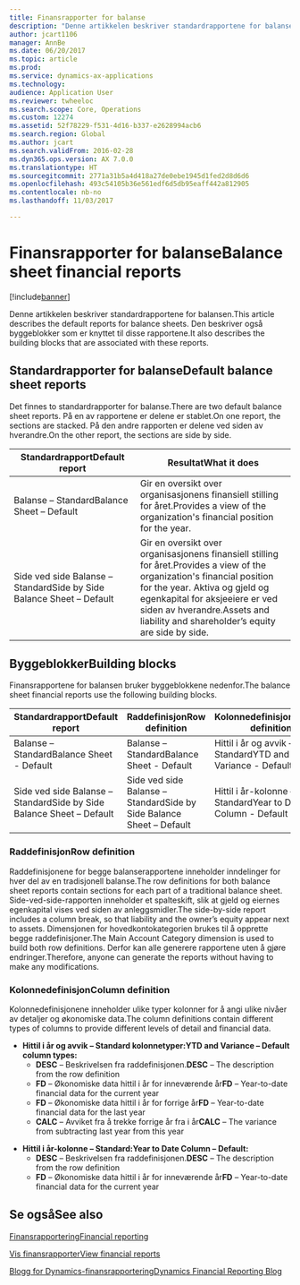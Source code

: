 ```yaml
---
title: Finansrapporter for balanse
description: "Denne artikkelen beskriver standardrapportene for balansen. Den beskriver også byggeblokker som er knyttet til disse rapportene."
author: jcart1106
manager: AnnBe
ms.date: 06/20/2017
ms.topic: article
ms.prod: 
ms.service: dynamics-ax-applications
ms.technology: 
audience: Application User
ms.reviewer: twheeloc
ms.search.scope: Core, Operations
ms.custom: 12274
ms.assetid: 52f78229-f531-4d16-b337-e2628994acb6
ms.search.region: Global
ms.author: jcart
ms.search.validFrom: 2016-02-28
ms.dyn365.ops.version: AX 7.0.0
ms.translationtype: HT
ms.sourcegitcommit: 2771a31b5a4d418a27de0ebe1945d1fed2d8d6d6
ms.openlocfilehash: 493c54105b36e561edf6d5db95eaff442a812905
ms.contentlocale: nb-no
ms.lasthandoff: 11/03/2017

---
```


# <a name="balance-sheet-financial-reports"></a><span data-ttu-id="f3f92-104">Finansrapporter for balanse</span><span class="sxs-lookup"><span data-stu-id="f3f92-104">Balance sheet financial reports</span></span>

[!include[banner](../includes/banner.md)]


<span data-ttu-id="f3f92-105">Denne artikkelen beskriver standardrapportene for balansen.</span><span class="sxs-lookup"><span data-stu-id="f3f92-105">This article describes the default reports for balance sheets.</span></span> <span data-ttu-id="f3f92-106">Den beskriver også byggeblokker som er knyttet til disse rapportene.</span><span class="sxs-lookup"><span data-stu-id="f3f92-106">It also describes the building blocks that are associated with these reports.</span></span> 

<a name="default-balance-sheet-reports"></a><span data-ttu-id="f3f92-107">Standardrapporter for balanse</span><span class="sxs-lookup"><span data-stu-id="f3f92-107">Default balance sheet reports</span></span>
-----------------------------

<span data-ttu-id="f3f92-108">Det finnes to standardrapporter for balanse.</span><span class="sxs-lookup"><span data-stu-id="f3f92-108">There are two default balance sheet reports.</span></span> <span data-ttu-id="f3f92-109">På en av rapportene er delene er stablet.</span><span class="sxs-lookup"><span data-stu-id="f3f92-109">On one report, the sections are stacked.</span></span> <span data-ttu-id="f3f92-110">På den andre rapporten er delene ved siden av hverandre.</span><span class="sxs-lookup"><span data-stu-id="f3f92-110">On the other report, the sections are side by side.</span></span>

| <span data-ttu-id="f3f92-111">Standardrapport</span><span class="sxs-lookup"><span data-stu-id="f3f92-111">Default report</span></span>                       | <span data-ttu-id="f3f92-112">Resultat</span><span class="sxs-lookup"><span data-stu-id="f3f92-112">What it does</span></span>                                                                                                                           |
|--------------------------------------|----------------------------------------------------------------------------------------------------------------------------------------|
| <span data-ttu-id="f3f92-113">Balanse – Standard</span><span class="sxs-lookup"><span data-stu-id="f3f92-113">Balance Sheet – Default</span></span>              | <span data-ttu-id="f3f92-114">Gir en oversikt over organisasjonens finansiell stilling for året.</span><span class="sxs-lookup"><span data-stu-id="f3f92-114">Provides a view of the organization's financial position for the year.</span></span>                                                                 |
| <span data-ttu-id="f3f92-115">Side ved side Balanse – Standard</span><span class="sxs-lookup"><span data-stu-id="f3f92-115">Side by Side Balance Sheet – Default</span></span> | <span data-ttu-id="f3f92-116">Gir en oversikt over organisasjonens finansiell stilling for året.</span><span class="sxs-lookup"><span data-stu-id="f3f92-116">Provides a view of the organization's financial position for the year.</span></span> <span data-ttu-id="f3f92-117">Aktiva og gjeld og egenkapital for aksjeeiere er ved siden av hverandre.</span><span class="sxs-lookup"><span data-stu-id="f3f92-117">Assets and liability and shareholder’s equity are side by side.</span></span> |

## <a name="building-blocks"></a><span data-ttu-id="f3f92-118">Byggeblokker</span><span class="sxs-lookup"><span data-stu-id="f3f92-118">Building blocks</span></span>
<span data-ttu-id="f3f92-119">Finansrapportene for balansen bruker byggeblokkene nedenfor.</span><span class="sxs-lookup"><span data-stu-id="f3f92-119">The balance sheet financial reports use the following building blocks.</span></span>

| <span data-ttu-id="f3f92-120">Standardrapport</span><span class="sxs-lookup"><span data-stu-id="f3f92-120">Default report</span></span>                       | <span data-ttu-id="f3f92-121">Raddefinisjon</span><span class="sxs-lookup"><span data-stu-id="f3f92-121">Row definition</span></span>                       | <span data-ttu-id="f3f92-122">Kolonnedefinisjon</span><span class="sxs-lookup"><span data-stu-id="f3f92-122">Column definition</span></span>             |
|--------------------------------------|--------------------------------------|-------------------------------|
| <span data-ttu-id="f3f92-123">Balanse – Standard</span><span class="sxs-lookup"><span data-stu-id="f3f92-123">Balance Sheet - Default</span></span>              | <span data-ttu-id="f3f92-124">Balanse – Standard</span><span class="sxs-lookup"><span data-stu-id="f3f92-124">Balance Sheet - Default</span></span>              | <span data-ttu-id="f3f92-125">Hittil i år og avvik – Standard</span><span class="sxs-lookup"><span data-stu-id="f3f92-125">YTD and Variance - Default</span></span>    |
| <span data-ttu-id="f3f92-126">Side ved side Balanse – Standard</span><span class="sxs-lookup"><span data-stu-id="f3f92-126">Side by Side Balance Sheet – Default</span></span> | <span data-ttu-id="f3f92-127">Side ved side Balanse – Standard</span><span class="sxs-lookup"><span data-stu-id="f3f92-127">Side by Side Balance Sheet – Default</span></span> | <span data-ttu-id="f3f92-128">Hittil i år-kolonne – Standard</span><span class="sxs-lookup"><span data-stu-id="f3f92-128">Year to Date Column - Default</span></span> |

### <a name="row-definition"></a><span data-ttu-id="f3f92-129">Raddefinisjon</span><span class="sxs-lookup"><span data-stu-id="f3f92-129">Row definition</span></span>

<span data-ttu-id="f3f92-130">Raddefinisjonene for begge balanserapportene inneholder inndelinger for hver del av en tradisjonell balanse.</span><span class="sxs-lookup"><span data-stu-id="f3f92-130">The row definitions for both balance sheet reports contain sections for each part of a traditional balance sheet.</span></span> <span data-ttu-id="f3f92-131">Side-ved-side-rapporten inneholder et spalteskift, slik at gjeld og eiernes egenkapital vises ved siden av anleggsmidler.</span><span class="sxs-lookup"><span data-stu-id="f3f92-131">The side-by-side report includes a column break, so that liability and the owner’s equity appear next to assets.</span></span> <span data-ttu-id="f3f92-132">Dimensjonen for hovedkontokategorien brukes til å opprette begge raddefinisjoner.</span><span class="sxs-lookup"><span data-stu-id="f3f92-132">The Main Account Category dimension is used to build both row definitions.</span></span> <span data-ttu-id="f3f92-133">Derfor kan alle generere rapportene uten å gjøre endringer.</span><span class="sxs-lookup"><span data-stu-id="f3f92-133">Therefore, anyone can generate the reports without having to make any modifications.</span></span>

### <a name="column-definition"></a><span data-ttu-id="f3f92-134">Kolonnedefinisjon</span><span class="sxs-lookup"><span data-stu-id="f3f92-134">Column definition</span></span>

<span data-ttu-id="f3f92-135">Kolonnedefinisjonene inneholder ulike typer kolonner for å angi ulike nivåer av detaljer og økonomiske data.</span><span class="sxs-lookup"><span data-stu-id="f3f92-135">The column definitions contain different types of columns to provide different levels of detail and financial data.</span></span>

-   <span data-ttu-id="f3f92-136">**Hittil i år og avvik – Standard kolonnetyper:**</span><span class="sxs-lookup"><span data-stu-id="f3f92-136">**YTD and Variance – Default column types:**</span></span>
    -   <span data-ttu-id="f3f92-137">**DESC** – Beskrivelsen fra raddefinisjonen.</span><span class="sxs-lookup"><span data-stu-id="f3f92-137">**DESC** – The description from the row definition</span></span>
    -   <span data-ttu-id="f3f92-138">**FD** – Økonomiske data hittil i år for inneværende år</span><span class="sxs-lookup"><span data-stu-id="f3f92-138">**FD** – Year-to-date financial data for the current year</span></span>
    -   <span data-ttu-id="f3f92-139">**FD** – Økonomiske data hittil i år for forrige år</span><span class="sxs-lookup"><span data-stu-id="f3f92-139">**FD** – Year-to-date financial data for the last year</span></span>
    -   <span data-ttu-id="f3f92-140">**CALC** – Avviket fra å trekke forrige år fra i år</span><span class="sxs-lookup"><span data-stu-id="f3f92-140">**CALC** – The variance from subtracting last year from this year</span></span>

<!-- -->

-   <span data-ttu-id="f3f92-141">**Hittil i år-kolonne – Standard:**</span><span class="sxs-lookup"><span data-stu-id="f3f92-141">**Year to Date Column – Default:**</span></span>
    -   <span data-ttu-id="f3f92-142">**DESC** – Beskrivelsen fra raddefinisjonen.</span><span class="sxs-lookup"><span data-stu-id="f3f92-142">**DESC** – The description from the row definition</span></span>
    -   <span data-ttu-id="f3f92-143">**FD** – Økonomiske data hittil i år for inneværende år</span><span class="sxs-lookup"><span data-stu-id="f3f92-143">**FD** – Year-to-date financial data for the current year</span></span>

 

<a name="see-also"></a><span data-ttu-id="f3f92-144">Se også</span><span class="sxs-lookup"><span data-stu-id="f3f92-144">See also</span></span>
--------

[<span data-ttu-id="f3f92-145">Finansrapportering</span><span class="sxs-lookup"><span data-stu-id="f3f92-145">Financial reporting</span></span>](financial-reporting-getting-started.md)

[<span data-ttu-id="f3f92-146">Vis finansrapporter</span><span class="sxs-lookup"><span data-stu-id="f3f92-146">View financial reports</span></span>](view-financial-reports.md)

[<span data-ttu-id="f3f92-147">Blogg for Dynamics-finansrapportering</span><span class="sxs-lookup"><span data-stu-id="f3f92-147">Dynamics Financial Reporting Blog</span></span>](http://blogs.msdn.com/b/dynamics_financial_reporting/)




